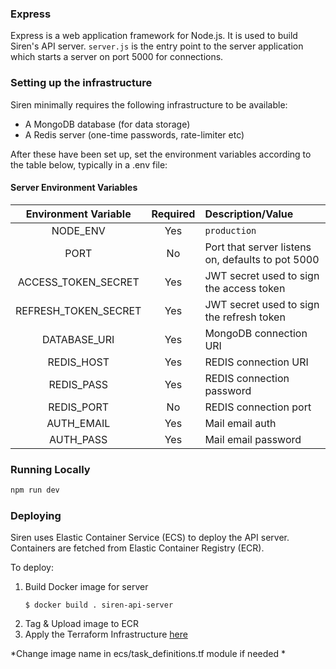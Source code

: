 ### Express
Express is a web application framework for Node.js. It is used to build Siren's API server. `server.js` is the entry point to the server application which starts a server on port 5000 for connections. 


### Setting up the infrastructure

Siren minimally requires the following infrastructure to be available:

- A MongoDB database (for data storage)
- A Redis server (one-time passwords, rate-limiter etc)


After these have been set up, set the environment variables according to the table below, typically in a .env file:

#### Server Environment Variables

|Environment Variable|Required|Description/Value|
|:---:|:---:|:---|
|NODE_ENV|Yes|`production`|
|PORT|No| Port that server listens on, defaults to pot 5000|
|ACCESS_TOKEN_SECRET|Yes| JWT secret used to sign the access token |
|REFRESH_TOKEN_SECRET|Yes| JWT secret used to sign the refresh token|
|DATABASE_URI|Yes| MongoDB connection URI|
|REDIS_HOST |Yes| REDIS connection URI|
|REDIS_PASS |Yes| REDIS connection password|
|REDIS_PORT |No| REDIS connection port|
|AUTH_EMAIL |Yes| Mail email auth|
|AUTH_PASS |Yes| Mail email password|


### Running Locally

```bash
npm run dev
```

### Deploying
Siren uses Elastic Container Service (ECS) to deploy the API server. Containers are fetched from Elastic Container Registry (ECR). 

To deploy:
1) Build Docker image for server
   ```
   $ docker build . siren-api-server
   ```
2) Tag & Upload image to ECR
3) Apply the Terraform Infrastructure [here](https://github.com/mushroom-hat/Siren-Terraform)
   
*Change image name in ecs/task_definitions.tf module if needed *
